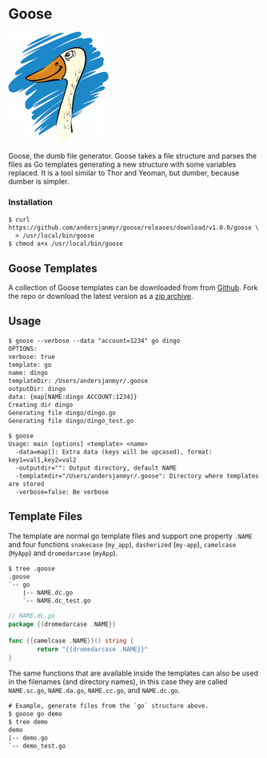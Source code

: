# Goose

![goose](goose-small.png)

Goose, the dumb file generator. Goose takes a file structure and parses the
files as Go templates generating a new structure with some variables replaced.
It is a tool similar to Thor and Yeoman, but dumber, because dumber is
simpler.

### Installation

```
$ curl https://github.com/andersjanmyr/goose/releases/download/v1.0.0/goose \
  > /usr/local/bin/goose
$ chmod a+x /usr/local/bin/goose
```

## Goose Templates

A collection of Goose templates can be downloaded from from
[Github](https://github.com/andersjanmyr/goose-templates). Fork the repo or
download the latest version as a [zip archive](https://github.com/andersjanmyr/goose-templates/archive/master.zip).


## Usage

```
$ goose --verbose --data "account=1234" go dingo
OPTIONS:
verbose: true
template: go
name: dingo
templateDir: /Users/andersjanmyr/.goose
outputDir: dingo
data: {map[NAME:dingo ACCOUNT:1234]}
Creating dir dingo
Generating file dingo/dingo.go
Generating file dingo/dingo_test.go
```

```
$ goose
Usage: main [options] <template> <name>
  -data=map[]: Extra data (keys will be upcased), format: key1=val1,key2=val2
  -outputdir="": Output directory, default NAME
  -templatedir="/Users/andersjanmyr/.goose": Directory where templates are stored
  -verbose=false: Be verbose
```

## Template Files

The template are normal go template files and support one property `.NAME` and
four functions `snakecase` (`my_app`), `dasherized` (`my-app`), `camelcase`
(`MyApp`) and `dromedarcase` (`myApp`).

```
$ tree .goose
.goose
`-- go
    |-- NAME.dc.go
    `-- NAME.dc_test.go
```

```go
// NAME.dc.go
package {{dromedarcase .NAME}}

func {{camelcase .NAME}}() string {
        return "{{dromedarcase .NAME}}"
}
```

The same functions that are available inside the templates can also be used in
the filenames (and directory names), in this case they are called `NAME.sc.go`,
`NAME.da.go`, `NAME.cc.go`, and `NAME.dc.go`.

```
# Example, generate files from the `go` structure above.
$ goose go demo
$ tree demo
demo
|-- demo.go
`-- demo_test.go
```


